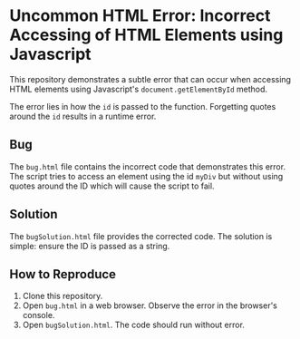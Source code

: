 # Uncommon HTML Error: Incorrect Accessing of HTML Elements using Javascript
This repository demonstrates a subtle error that can occur when accessing HTML elements using Javascript's `document.getElementById` method.

The error lies in how the `id` is passed to the function.  Forgetting quotes around the `id` results in a runtime error.

## Bug
The `bug.html` file contains the incorrect code that demonstrates this error.  The script tries to access an element using the id `myDiv` but without using quotes around the ID which will cause the script to fail. 

## Solution
The `bugSolution.html` file provides the corrected code. The solution is simple: ensure the ID is passed as a string.

## How to Reproduce
1. Clone this repository.
2. Open `bug.html` in a web browser. Observe the error in the browser's console.
3. Open `bugSolution.html`. The code should run without error.